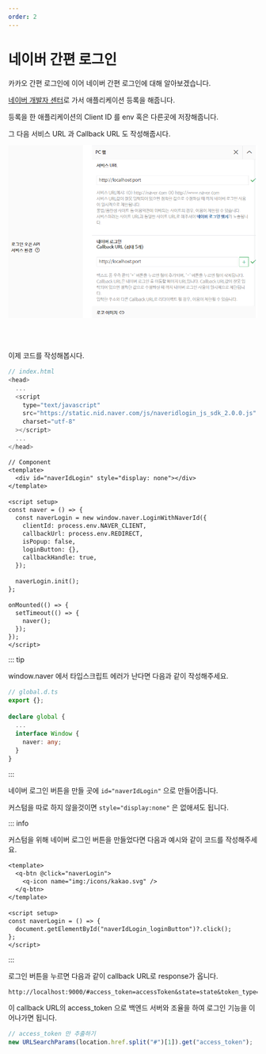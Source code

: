 ```yaml
---
order: 2
---
```


# 네이버 간편 로그인

카카오 간편 로그인에 이어 네이버 간편 로그인에 대해 알아보겠습니다.

<a href="https://developers.naver.com/apps/#/register" target="_blank">네이버 개발자 센터</a>로 가서 애플리케이션 등록을 해줍니다.

등록을 한 애플리케이션의 Client ID 를 env 혹은 다른곳에 저장해줍니다.

그 다음 서비스 URL 과 Callback URL 도 작성해줍시다.

<img src="../../../images/naver-login-01.png" />

<br/> <br/>

이제 코드를 작성해봅시다.

```js
// index.html
<head>
  ...
  <script
    type="text/javascript"
    src="https://static.nid.naver.com/js/naveridlogin_js_sdk_2.0.0.js"
    charset="utf-8"
  ></script>
  ...
</head>
```

```vue
// Component
<template>
  <div id="naverIdLogin" style="display: none"></div>
</template>

<script setup>
const naver = () => {
  const naverLogin = new window.naver.LoginWithNaverId({
    clientId: process.env.NAVER_CLIENT,
    callbackUrl: process.env.REDIRECT,
    isPopup: false,
    loginButton: {},
    callbackHandle: true,
  });

  naverLogin.init();
};

onMounted(() => {
  setTimeout(() => {
    naver();
  });
});
</script>
```

::: tip

window.naver 에서 타입스크립트 에러가 난다면 다음과 같이 작성해주세요.

```ts
// global.d.ts
export {};

declare global {
  ...
  interface Window {
    naver: any;
  }
}

```

:::

네이버 로그인 버튼을 만들 곳에 `id="naverIdLogin"` 으로 만들어줍니다.

커스텀을 따로 하지 않을것이면 `style="display:none"` 은 없애셔도 됩니다.

::: info

커스텀을 위해 네이버 로그인 버튼을 만들었다면 다음과 예시와 같이 코드를 작성해주세요.

```vue
<template>
  <q-btn @click="naverLogin">
    <q-icon name="img:/icons/kakao.svg" />
  </q-btn>
</template>

<script setup>
const naverLogin = () => {
  document.getElementById("naverIdLogin_loginButton")?.click();
};
</script>
```

:::

로그인 버튼을 누르면 다음과 같이 callback URL로 response가 옵니다.

```
http://localhost:9000/#access_token=accessToken&state=state&token_type=bearer&expires_in=3600
```

이 callback URL의 access_token 으로 백엔드 서버와 조율을 하여 로그인 기능을 이어나가면 됩니다.

```js
// access_token 만 추출하기
new URLSearchParams(location.href.split("#")[1]).get("access_token");
```

